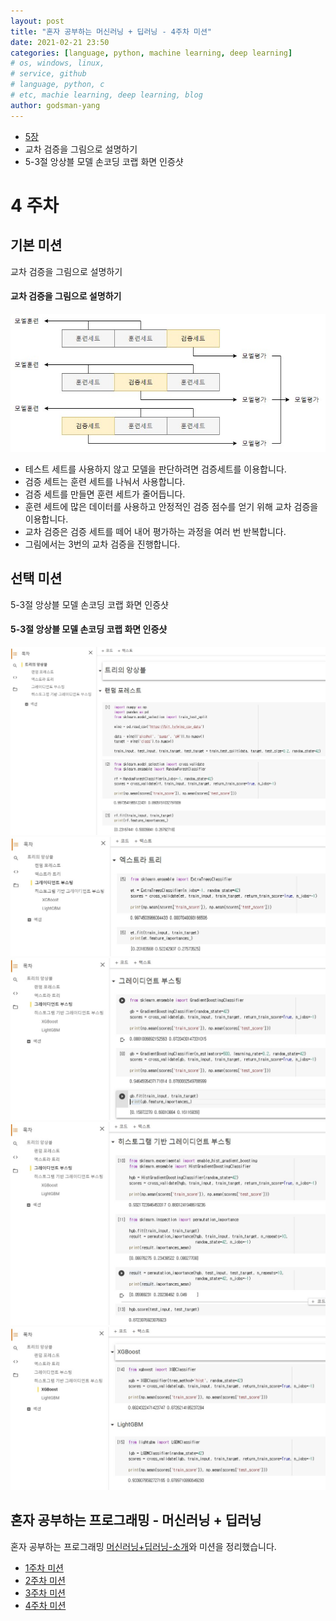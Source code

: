 ```yaml
---
layout: post
title: "혼자 공부하는 머신러닝 + 딥러닝 - 4주차 미션"
date: 2021-02-21 23:50
categories: [language, python, machine learning, deep learning]
# os, windows, linux,
# service, github
# language, python, c
# etc, machie learning, deep learning, blog
author: godsman-yang
---
```


- [5장](https://godsman-yang.github.io/hongong-ml-week4)
- 교차 검증을 그림으로 설명하기
- 5-3절 앙상블 모델 손코딩 코랩 화면 인증샷

# 4 주차

## 기본 미션

교차 검증을 그림으로 설명하기

#### 교차 검증을 그림으로 설명하기

![교차 검증](./assets/images/hongong-ml-week4-1.jpg)

- 테스트 세트를 사용하지 않고 모델을 판단하려면 검증세트를 이용합니다.
- 검증 세트는 훈련 세트를 나눠서 사용합니다.
- 검증 세트를 만들면 훈련 세트가 줄어듭니다.
- 훈련 세트에 많은 데이터를 사용하고 안정적인 검증 점수를 얻기 위해 교차 검증을 이용합니다.
- 교차 검증은 검증 세트를 떼어 내어 평가하는 과정을 여러 번 반복합니다.
- 그림에서는 3번의 교차 검증을 진행합니다.

## 선택 미션

5-3절 앙상블 모델 손코딩 코랩 화면 인증샷

#### 5-3절 앙상블 모델 손코딩 코랩 화면 인증샷

![5-3절 앙상블 모델](./assets/images/hongong-ml-week4-2.jpg)
![5-3절 앙상블 모델](./assets/images/hongong-ml-week4-3.jpg)
![5-3절 앙상블 모델](./assets/images/hongong-ml-week4-4.jpg)
![5-3절 앙상블 모델](./assets/images/hongong-ml-week4-5.jpg)
![5-3절 앙상블 모델](./assets/images/hongong-ml-week4-6.jpg)

## 혼자 공부하는 프로그래밍 - 머신러닝 + 딥러닝

혼자 공부하는 프로그래밍 [머신러닝+딥러닝-소개](https://godsman-yang.github.io/hongong-ml)와 미션을 정리했습니다.

- [1주차 미션](https://godsman-yang.github.io/hongong-ml-week1)
- [2주차 미션](https://godsman-yang.github.io/hongong-ml-week2)
- [3주차 미션](https://godsman-yang.github.io/hongong-ml-week3)
- [4주차 미션](https://godsman-yang.github.io/hongong-ml-week4)
